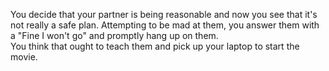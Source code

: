 You decide that your partner is being reasonable and now you see that it's not really a safe plan. Attempting to be mad at them, you answer them with a 
 "Fine I won't go" and promptly hang up on them.  
 You think that ought to teach them and pick up your laptop to start the movie.  
   
   